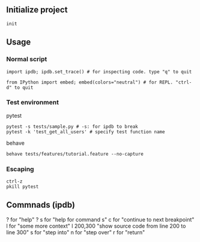 ## 

## Initialize project
```
init
```

## Usage

### Normal script
```
import ipdb; ipdb.set_trace() # for inspecting code. type "q" to quit

from IPython import embed; embed(colors="neutral") # for REPL. "ctrl-d" to quit
```

### Test environment
pytest
```
pytest -s tests/sample.py # -s: for ipdb to break
pytest -k 'test_get_all_users' # specify test function name
```

behave
```
behave tests/features/tutorial.feature --no-capture
```

### Escaping
```
ctrl-z
pkill pytest
```

## Commnads (ipdb)
? for "help"
? s for "help for command s"
c for "continue to next breakpoint"
l for "some more context"
l 200,300 "show source code from line 200 to line 300"
s for "step into"
n for "step over"
r for "return"
